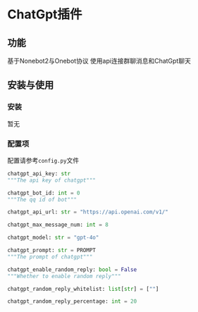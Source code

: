 # ChatGpt插件

## 功能

基于Nonebot2与Onebot协议
使用api连接群聊消息和ChatGpt聊天

## 安装与使用

### 安装

暂无

### 配置项

配置请参考`config.py`文件

```py
chatgpt_api_key: str
"""The api key of chatgpt"""

chatgpt_bot_id: int = 0
"""The qq id of bot"""

chatgpt_api_url: str = "https://api.openai.com/v1/"

chatgpt_max_message_num: int = 8

chatgpt_model: str = "gpt-4o"

chatgpt_prompt: str = PROMPT
"""The prompt of chatgpt"""

chatgpt_enable_random_reply: bool = False
"""Whether to enable random reply"""

chatgpt_random_reply_whitelist: list[str] = [""]

chatgpt_random_reply_percentage: int = 20
```
